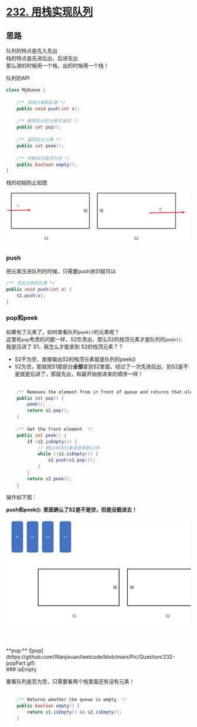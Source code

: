 # [232. 用栈实现队列](https://leetcode-cn.com/problems/implement-queue-using-stacks/)

## 思路
队列的特点是先入先出<br/>
栈的特点是先进后出，后进先出<br/>
那么进的时候用一个栈，出的时候用一个栈！

队列的API<br/>
```java
class MyQueue {
    
    /** 添加元素到队尾 */
    public void push(int x);
    
    /** 删除队头的元素并返回 */
    public int pop();
    
    /** 返回队头元素 */
    public int peek();
    
    /** 判断队列是否为空 */
    public boolean empty();
}
```

栈的初始防止如图
![栈组队列](https://github.com/Wanjixuan/leetcode/blob/main/Pic/Question/223.png)


### push
把元素压进队列的时候，只需要push进S1就可以
```java
/** 添加元素到队尾 */
public void push(int x) {
    s1.push(x);
}
```

### pop和peek
如果有了元素了，如何查看队列`peek()`的元素呢？<br/>
这里和`pop`考虑的问题一样，S2负责出，那么S2的栈顶元素才是队列的`peek()`.<br/>
我是压进了 S1，我怎么才能拿到 S2的栈顶元素？？
- S2不为空，直接输出S2的栈顶元素就是队列的peek()
- S2为空，那就把S1那部分**全部**拿到S2里面，经过了一次先进后出，到S2是不是就是后进了，那就先出，和最开始放进来的顺序一样！


```java

    /** Removes the element from in front of queue and returns that element. */
    public int pop() {
        peek();
        return s2.pop();
    }
    
    /** Get the front element. */
    public int peek() {
        if (s2.isEmpty()) {
            // 把s1中的元素全部放到s2中
            while (!s1.isEmpty()) {
                s2.push(s1.pop());
            }
        } 
        return s2.peek();
    }
```

操作如下图：

**push和peek():**
**里面确认了S2是不是空，但是没截进去！**

![peek\push](https://github.com/Wanjixuan/leetcode/blob/main/Pic/Question/232-peek-push.gif)

<br/>
<br/>
<br/>
**pop:**
![pop](https://github.com/Wanjixuan/leetcode/blob/main/Pic/Question/232-popPart.gif)

<br/>
### isEmpty

要看队列是否为空，只需要看两个栈里面还有没有元素！
```java
    
    /** Returns whether the queue is empty. */
    public boolean empty() {
        return s1.isEmpty() && s2.isEmpty();
    }

```

